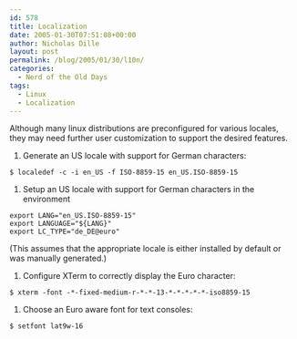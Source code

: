 ```yaml
---
id: 578
title: Localization
date: 2005-01-30T07:51:08+00:00
author: Nicholas Dille
layout: post
permalink: /blog/2005/01/30/l10n/
categories:
  - Nerd of the Old Days
tags:
  - Linux
  - Localization
---
```

Although many linux distributions are preconfigured for various locales, they may need further user customization to support the desired features.<!--more-->

1. Generate an US locale with support for German characters:

  `$ localedef -c -i en_US -f ISO-8859-15 en_US.ISO-8859-15`

1. Setup an US locale with support for German characters in the environment

  ```
  export LANG="en_US.ISO-8859-15"
  export LANGUAGE="${LANG}"
  export LC_TYPE="de_DE@euro"
  ```

  (This assumes that the appropriate locale is either installed by default or was manually generated.)

1. Configure XTerm to correctly display the Euro character:

  `$ xterm -font -*-fixed-medium-r-*-*-13-*-*-*-*-*-iso8859-15`

1. Choose an Euro aware font for text consoles:

  `$ setfont lat9w-16`